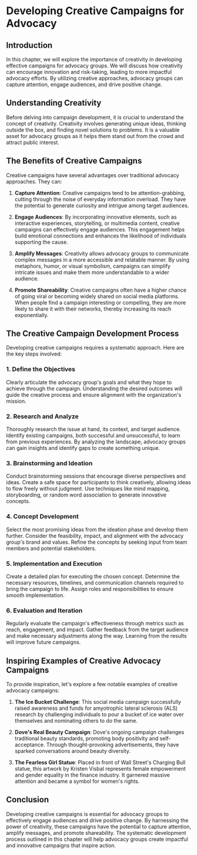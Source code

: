 Developing Creative Campaigns for Advocacy
===================================================

Introduction
------------

In this chapter, we will explore the importance of creativity in developing effective campaigns for advocacy groups. We will discuss how creativity can encourage innovation and risk-taking, leading to more impactful advocacy efforts. By utilizing creative approaches, advocacy groups can capture attention, engage audiences, and drive positive change.

Understanding Creativity
------------------------

Before delving into campaign development, it is crucial to understand the concept of creativity. Creativity involves generating unique ideas, thinking outside the box, and finding novel solutions to problems. It is a valuable asset for advocacy groups as it helps them stand out from the crowd and attract public interest.

The Benefits of Creative Campaigns
----------------------------------

Creative campaigns have several advantages over traditional advocacy approaches. They can:

1. **Capture Attention**: Creative campaigns tend to be attention-grabbing, cutting through the noise of everyday information overload. They have the potential to generate curiosity and intrigue among target audiences.

2. **Engage Audiences**: By incorporating innovative elements, such as interactive experiences, storytelling, or multimedia content, creative campaigns can effectively engage audiences. This engagement helps build emotional connections and enhances the likelihood of individuals supporting the cause.

3. **Amplify Messages**: Creativity allows advocacy groups to communicate complex messages in a more accessible and relatable manner. By using metaphors, humor, or visual symbolism, campaigns can simplify intricate issues and make them more understandable to a wider audience.

4. **Promote Shareability**: Creative campaigns often have a higher chance of going viral or becoming widely shared on social media platforms. When people find a campaign interesting or compelling, they are more likely to share it with their networks, thereby increasing its reach exponentially.

The Creative Campaign Development Process
-----------------------------------------

Developing creative campaigns requires a systematic approach. Here are the key steps involved:

### 1. Define the Objectives

Clearly articulate the advocacy group's goals and what they hope to achieve through the campaign. Understanding the desired outcomes will guide the creative process and ensure alignment with the organization's mission.

### 2. Research and Analyze

Thoroughly research the issue at hand, its context, and target audience. Identify existing campaigns, both successful and unsuccessful, to learn from previous experiences. By analyzing the landscape, advocacy groups can gain insights and identify gaps to create something unique.

### 3. Brainstorming and Ideation

Conduct brainstorming sessions that encourage diverse perspectives and ideas. Create a safe space for participants to think creatively, allowing ideas to flow freely without judgment. Use techniques like mind mapping, storyboarding, or random word association to generate innovative concepts.

### 4. Concept Development

Select the most promising ideas from the ideation phase and develop them further. Consider the feasibility, impact, and alignment with the advocacy group's brand and values. Refine the concepts by seeking input from team members and potential stakeholders.

### 5. Implementation and Execution

Create a detailed plan for executing the chosen concept. Determine the necessary resources, timelines, and communication channels required to bring the campaign to life. Assign roles and responsibilities to ensure smooth implementation.

### 6. Evaluation and Iteration

Regularly evaluate the campaign's effectiveness through metrics such as reach, engagement, and impact. Gather feedback from the target audience and make necessary adjustments along the way. Learning from the results will improve future campaigns.

Inspiring Examples of Creative Advocacy Campaigns
-------------------------------------------------

To provide inspiration, let's explore a few notable examples of creative advocacy campaigns:

1. **The Ice Bucket Challenge**: This social media campaign successfully raised awareness and funds for amyotrophic lateral sclerosis (ALS) research by challenging individuals to pour a bucket of ice water over themselves and nominating others to do the same.

2. **Dove's Real Beauty Campaign**: Dove's ongoing campaign challenges traditional beauty standards, promoting body positivity and self-acceptance. Through thought-provoking advertisements, they have sparked conversations around beauty diversity.

3. **The Fearless Girl Statue**: Placed in front of Wall Street's Charging Bull statue, this artwork by Kristen Visbal represents female empowerment and gender equality in the finance industry. It garnered massive attention and became a symbol for women's rights.

Conclusion
----------

Developing creative campaigns is essential for advocacy groups to effectively engage audiences and drive positive change. By harnessing the power of creativity, these campaigns have the potential to capture attention, amplify messages, and promote shareability. The systematic development process outlined in this chapter will help advocacy groups create impactful and innovative campaigns that inspire action.
